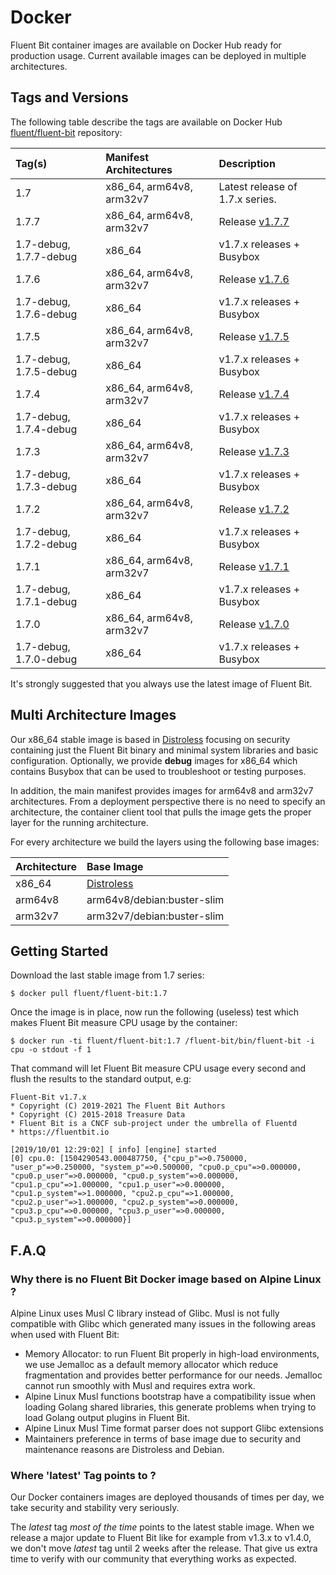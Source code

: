 # Docker

Fluent Bit container images are available on Docker Hub ready for production usage. Current available images can be deployed in multiple architectures.

## Tags and Versions

The following table describe the tags are available on Docker Hub [fluent/fluent-bit](https://hub.docker.com/r/fluent/fluent-bit/) repository:

| Tag\(s\) | Manifest Architectures | Description |
| :--- | :--- | :--- |
| 1.7 | x86\_64, arm64v8, arm32v7 | Latest release of 1.7.x series. |
| 1.7.7 | x86\_64, arm64v8, arm32v7 | Release [v1.7.7](https://fluentbit.io/announcements/v1.7.7/) |
| 1.7-debug, 1.7.7-debug | x86\_64 | v1.7.x releases + Busybox |
| 1.7.6 | x86\_64, arm64v8, arm32v7 | Release [v1.7.6](https://fluentbit.io/announcements/v1.7.6/) |
| 1.7-debug, 1.7.6-debug | x86\_64 | v1.7.x releases + Busybox |
| 1.7.5 | x86\_64, arm64v8, arm32v7 | Release [v1.7.5](https://fluentbit.io/announcements/v1.7.5/) |
| 1.7-debug, 1.7.5-debug | x86\_64 | v1.7.x releases + Busybox |
| 1.7.4 | x86\_64, arm64v8, arm32v7 | Release [v1.7.4](https://fluentbit.io/announcements/v1.7.4/) |
| 1.7-debug, 1.7.4-debug | x86\_64 | v1.7.x releases + Busybox |
| 1.7.3 | x86\_64, arm64v8, arm32v7 | Release [v1.7.3](https://fluentbit.io/announcements/v1.7.3/) |
| 1.7-debug, 1.7.3-debug | x86\_64 | v1.7.x releases + Busybox |
| 1.7.2 | x86\_64, arm64v8, arm32v7 | Release [v1.7.2](https://fluentbit.io/announcements/v1.7.2/) |
| 1.7-debug, 1.7.2-debug | x86\_64 | v1.7.x releases + Busybox |
| 1.7.1 | x86\_64, arm64v8, arm32v7 | Release [v1.7.1](https://fluentbit.io/announcements/v1.7.1/) |
| 1.7-debug, 1.7.1-debug | x86\_64 | v1.7.x releases + Busybox |
| 1.7.0 | x86\_64, arm64v8, arm32v7 | Release [v1.7.0](https://fluentbit.io/announcements/v1.7.0/) |
| 1.7-debug, 1.7.0-debug | x86\_64 | v1.7.x releases + Busybox |

It's strongly suggested that you always use the latest image of Fluent Bit.

## Multi Architecture Images

Our x86\_64 stable image is based in [Distroless](https://github.com/GoogleContainerTools/distroless) focusing on security containing just the Fluent Bit binary and minimal system libraries and basic configuration. Optionally, we provide **debug** images for x86\_64 which contains Busybox that can be used to troubleshoot or testing purposes.

In addition, the main manifest provides images for arm64v8 and arm32v7 architectures. From a deployment perspective there is no need to specify an architecture, the container client tool that pulls the image gets the proper layer for the running architecture.

For every architecture we build the layers using the following base images:

| Architecture | Base Image |
| :--- | :--- |
| x86\_64 | [Distroless](https://github.com/GoogleContainerTools/distroless) |
| arm64v8 | arm64v8/debian:buster-slim |
| arm32v7 | arm32v7/debian:buster-slim |

## Getting Started

Download the last stable image from 1.7 series:

```text
$ docker pull fluent/fluent-bit:1.7
```

Once the image is in place, now run the following \(useless\) test which makes Fluent Bit measure CPU usage by the container:

```text
$ docker run -ti fluent/fluent-bit:1.7 /fluent-bit/bin/fluent-bit -i cpu -o stdout -f 1
```

That command will let Fluent Bit measure CPU usage every second and flush the results to the standard output, e.g:

```text
Fluent-Bit v1.7.x
* Copyright (C) 2019-2021 The Fluent Bit Authors
* Copyright (C) 2015-2018 Treasure Data
* Fluent Bit is a CNCF sub-project under the umbrella of Fluentd
* https://fluentbit.io

[2019/10/01 12:29:02] [ info] [engine] started
[0] cpu.0: [1504290543.000487750, {"cpu_p"=>0.750000, "user_p"=>0.250000, "system_p"=>0.500000, "cpu0.p_cpu"=>0.000000, "cpu0.p_user"=>0.000000, "cpu0.p_system"=>0.000000, "cpu1.p_cpu"=>1.000000, "cpu1.p_user"=>0.000000, "cpu1.p_system"=>1.000000, "cpu2.p_cpu"=>1.000000, "cpu2.p_user"=>1.000000, "cpu2.p_system"=>0.000000, "cpu3.p_cpu"=>0.000000, "cpu3.p_user"=>0.000000, "cpu3.p_system"=>0.000000}]
```

## F.A.Q

### Why there is no Fluent Bit Docker image based on Alpine Linux ?

Alpine Linux uses Musl C library instead of Glibc. Musl is not fully compatible with Glibc which generated many issues in the following areas when used with Fluent Bit:

* Memory Allocator: to run Fluent Bit properly in high-load environments, we use Jemalloc as a default memory allocator which reduce fragmentation and provides better performance for our needs. Jemalloc cannot run smoothly with Musl and requires extra work.
* Alpine Linux Musl functions bootstrap have a compatibility issue when loading Golang shared libraries, this generate problems when trying to load Golang output plugins in Fluent Bit.
* Alpine Linux Musl Time format parser does not support Glibc extensions
* Maintainers preference in terms of base image due to security and maintenance reasons are Distroless and Debian.

### Where 'latest' Tag points to ?

Our Docker containers images are deployed thousands of times per day, we take security and stability very seriously.

The _latest_ tag _most of the time_ points to the latest stable image. When we release a major update to Fluent Bit like for example from v1.3.x to v1.4.0, we don't move _latest_ tag until 2 weeks after the release. That give us extra time to verify with our community that everything works as expected.
